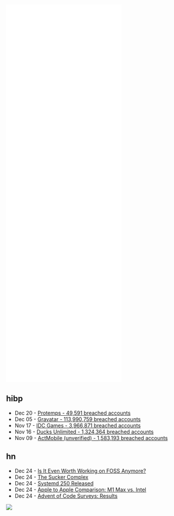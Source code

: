 ![Metrics](https://raw.githubusercontent.com/phixion/phixion/master/metrics.svg)

## hibp

<!--
for https://github.com/phixion/phixion/blob/main/.github/workflows/feeds.yml
-->
<!--START_SECTION:haveibeenpwnd-->
- Dec 20 - [Protemps - 49,591 breached accounts](https://haveibeenpwned.com/PwnedWebsites#Protemps)
- Dec 05 - [Gravatar - 113,990,759 breached accounts](https://haveibeenpwned.com/PwnedWebsites#Gravatar)
- Nov 17 - [IDC Games - 3,966,871 breached accounts](https://haveibeenpwned.com/PwnedWebsites#IDCGames)
- Nov 16 - [Ducks Unlimited - 1,324,364 breached accounts](https://haveibeenpwned.com/PwnedWebsites#DucksUnlimited)
- Nov 09 - [ActMobile (unverified) - 1,583,193 breached accounts](https://haveibeenpwned.com/PwnedWebsites#ActMobile)
<!--END_SECTION:haveibeenpwnd-->

## hn

<!--
for https://github.com/phixion/phixion/blob/main/.github/workflows/feeds.yml
-->
<!--START_SECTION:hn-->
- Dec 24 - [Is It Even Worth Working on FOSS Anymore?](https://gavinhoward.com/2021/12/is-it-even-worth-working-on-foss-anymore/)
- Dec 24 - [The Sucker Complex](https://itsjoeco.substack.com/p/the-sucker-complex)
- Dec 24 - [Systemd 250 Released](https://lwn.net/Articles/879739/)
- Dec 24 - [Apple to Apple Comparison: M1 Max vs. Intel](https://unum.cloud/post/2021-12-21-macbook/)
- Dec 24 - [Advent of Code Surveys: Results](https://jeroenheijmans.github.io/advent-of-code-surveys/)
<!--END_SECTION:hn-->

<!--
for https://yhype.me
-->
![](https://hit.yhype.me/github/profile?user_id=13013670)

